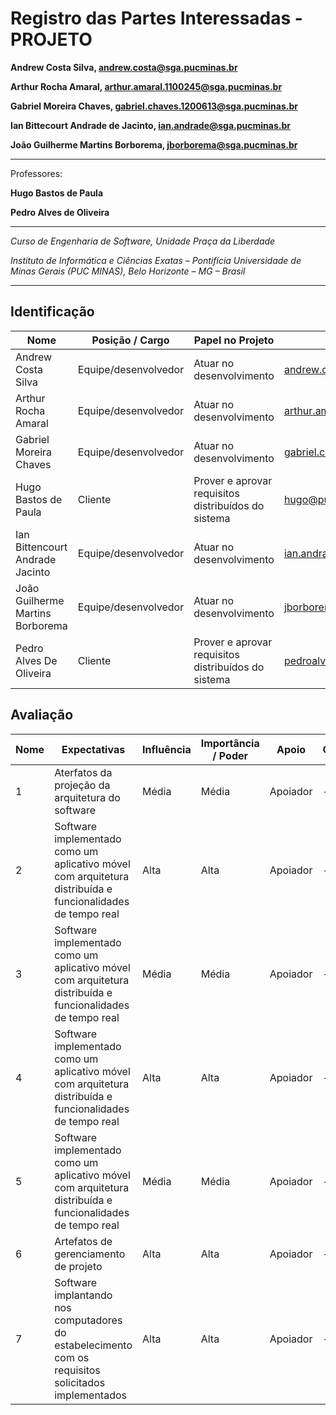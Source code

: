 # Registro das Partes Interessadas - PROJETO


**Andrew Costa Silva, andrew.costa@sga.pucminas.br**

**Arthur Rocha Amaral, arthur.amaral.1100245@sga.pucminas.br**

**Gabriel Moreira Chaves, gabriel.chaves.1200613@sga.pucminas.br**

**Ian Bittecourt Andrade de Jacinto, ian.andrade@sga.pucminas.br**

**João Guilherme Martins Borborema, jborborema@sga.pucminas.br**

---

Professores:

**Hugo Bastos de Paula**

**Pedro Alves de Oliveira**

---

_Curso de Engenharia de Software, Unidade Praça da Liberdade_

_Instituto de Informática e Ciências Exatas – Pontifícia Universidade de Minas Gerais (PUC MINAS), Belo Horizonte – MG – Brasil_

---

## Identificação

| Nome | Posição / Cargo | Papel no Projeto | Email | Telefone
| --- | --- | --- | --- | --- |
|  Andrew Costa Silva | Equipe/desenvolvedor  | Atuar no desenvolvimento    | andrew.costa@sga.pucminas.br   | -
| Arthur Rocha Amaral  |  Equipe/desenvolvedor | Atuar no desenvolvimento   | arthur.amaral.1100245@sga.pucminas.br  | -
|  Gabriel Moreira Chaves |  Equipe/desenvolvedor | Atuar no desenvolvimento   |  gabriel.chaves.1200613@sga.pucminas.br  | -
|  Hugo Bastos de Paula   |  Cliente | Prover e aprovar requisitos distribuídos do sistema   |  hugo@pucminas.br  | -
| Ian Bittencourt Andrade Jacinto |  Equipe/desenvolvedor | Atuar no desenvolvimento   |  ian.andrade@sga.pucminas.br  | -
|  João Guilherme Martins Borborema |  Equipe/desenvolvedor | Atuar no desenvolvimento   |  jborborema@sga.pucminas.br  | -
| Pedro Alves De Oliveira | Cliente |  Prover e aprovar requisitos distribuídos do sistema | pedroalves@sga.pucminas.br | -


## Avaliação

| Nome | Expectativas | Influência | Importância / Poder | Apoio | Observações |
| --- | --- | --- | --- | --- | --- |
| 1  | Aterfatos da projeção da arquitetura do software | Média | Média | Apoiador | -
| 2 | Software implementado como um aplicativo móvel com arquitetura distribuída e funcionalidades de tempo real | Alta | Alta | Apoiador | -
| 3  | Software implementado como um aplicativo móvel com arquitetura distribuída e funcionalidades de tempo real | Média | Média | Apoiador | -
| 4  | Software implementado como um aplicativo móvel com arquitetura distribuída e funcionalidades de tempo real | Alta | Alta | Apoiador | -
| 5  | Software implementado como um aplicativo móvel com arquitetura distribuída e funcionalidades de tempo real | Média | Média | Apoiador | -
| 6  | Artefatos de gerenciamento de projeto | Alta | Alta | Apoiador | -
| 7  | Software implantando nos computadores do estabelecimento com os requisitos solicitados implementados | Alta | Alta | Apoiador | -
